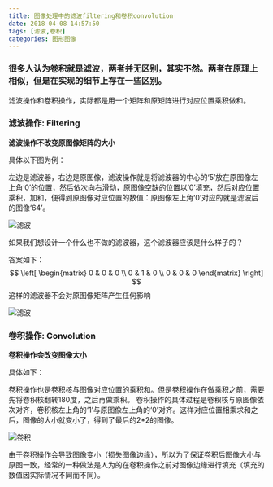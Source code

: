 ```yaml
---
title: 图像处理中的滤波filtering和卷积convolution
date: 2018-04-08 14:57:50
tags: [滤波,卷积]
categories: 图形图像
---
```

### 很多人认为卷积就是滤波，两者并无区别，其实不然。两者在原理上相似，但是在实现的细节上存在一些区别。

滤波操作和卷积操作，实际都是用一个矩阵和原矩阵进行对应位置乘积做和。

### 滤波操作: Filtering

**滤波操作不改变原图像矩阵的大小**

具体以下图为例：

左边是滤波器，右边是原图像，滤波操作就是将滤波器的中心的‘5’放在原图像左上角‘0’的位置，然后依次向右滑动，原图像空缺的位置以‘0’填充，然后对应位置乘积，加和，便得到原图像对应位置的数值：原图像左上角‘0’对应的就是滤波后的图像‘64’。

![滤波](./filter.jpg)

如果我们想设计一个什么也不做的滤波器，这个滤波器应该是什么样子的？

答案如下：
$$
 \left[
 \begin{matrix}
   0 & 0 & 0 \\
   0 & 1 & 0 \\
   0 & 0 & 0
  \end{matrix}
  \right]
$$
这样的滤波器不会对原图像矩阵产生任何影响

![滤波](./flower.png)

### 卷积操作: Convolution

**卷积操作会改变图像大小**

具体如下：

卷积操作也是卷积核与图像对应位置的乘积和。但是卷积操作在做乘积之前，需要先将卷积核翻转180度，之后再做乘积。
卷积操作的具体过程是卷积核与原图像依次对齐，卷积核左上角的‘1’与原图像左上角的‘0’对齐。这样对应位置相乘求和之后，图像的大小就变小了，得到了最后的2*2的图像。

![卷积](./convolution.jpg)

由于卷积操作会导致图像变小（损失图像边缘），所以为了保证卷积后图像大小与原图一致，经常的一种做法是人为的在卷积操作之前对图像边缘进行填充（填充的数值因实际情况不同而不同）。


